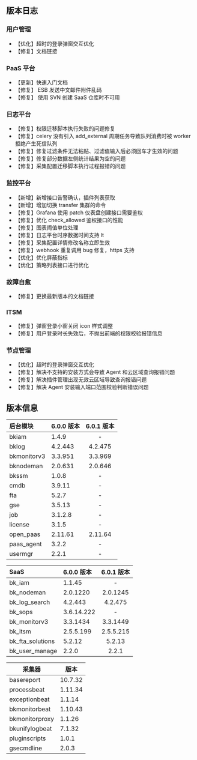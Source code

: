 ## 版本日志
### 用户管理
- 【优化】超时的登录弹窗交互优化
- 【修复】文档链接

### PaaS 平台
- 【更新】快速入门文档
- 【修复】 ESB 发送中文邮件附件乱码
- 【修复】 使用 SVN 创建 SaaS 仓库时不可用

### 日志平台

- 【修复】权限迁移脚本执行失败的问题修复
- 【修复】celery 没有引入 add_external 周期任务导致队列消费时被 worker 拒绝产生死信队列
- 【修复】修复过滤条件无法粘贴、过滤值输入后必须回车才生效的问题
- 【修复】修复部分数据左侧统计结果为空的问题
- 【修复】采集配置迁移脚本执行过程报错的问题

### 监控平台

- 【新增】新增接口告警确认，插件列表获取
- 【新增】增加切换 transfer 集群的命令
- 【修复】Grafana 使用 patch 仪表盘创建接口需要鉴权
- 【修复】优化 check_allowed 鉴权接口的性能
- 【修复】图表阈值单位处理
- 【修复】日志平台时序数据时间支持 lt
- 【修复】采集配置详情修改名称立即生效
- 【修复】webhook 重复调用 bug 修复，https 支持
- 【优化】优化屏蔽指标
- 【优化】策略列表接口进行优化

### 故障自愈
- 【修复】更换最新版本的文档链接

### ITSM
- 【修复】弹窗登录小窗关闭 icon 样式调整
- 【修复】用户登录时长失效后，不抛出前端的权限校验报错信息

### 节点管理
- 【优化】超时的登录弹窗交互优化
- 【修复】解决不支持的安装方式会导致 Agent 和云区域查询报错问题
- 【修复】解决插件管理出现无效云区域导致查询报错问题
- 【修复】解决 Agent 安装输入端口范围校验判断错误问题

## 版本信息

| 后台模块    | 6.0.0 版本    | 6.0.1 版本|
| :----------- | :------- | :-------: |
| bkiam       | 1.4.9   | - |
| bklog       | 4.2.443 |4.2.475|
| bkmonitorv3 | 3.3.951 |3.3.969|
| bknodeman   | 2.0.631 |2.0.646|
| bkssm       | 1.0.8   |-|
| cmdb        | 3.9.11  |-|
| fta         | 5.2.7   |-|
| gse         | 3.5.13  |-|
| job         | 3.1.2.8 |-|
| license     | 3.1.5   |-|
| open_paas   | 2.11.61 |2.11.64|
| paas_agent  | 3.2.2   |-|
| usermgr     | 2.2.1   |-|

| SaaS             | 6.0.0 版本       | 6.0.1 版本     |
| :---------------- | :---------- | :----------: |
| bk_iam           | 1.1.45     |-|
| bk_nodeman       | 2.0.1220   |2.0.1245|
| bk_log_search    | 4.2.443    |4.2.475|
| bk_sops          | 3.6.14.222 |-|
| bk_monitorv3     | 3.3.1434   |3.3.1449|
| bk_itsm          | 2.5.5.199  |2.5.5.215|
| bk_fta_solutions | 5.2.12     |5.2.13|
| bk_user_manage   | 2.2.0      |2.2.1|

| 采集器         | 版本    |
| -------------- | ------- |
| basereport     | 10.7.32 |
| processbeat    | 1.11.34 |
| exceptionbeat  | 1.1.14  |
| bkmonitorbeat  | 1.10.43 |
| bkmonitorproxy | 1.1.26  |
| bkunifylogbeat | 7.1.32  |
| pluginscripts  | 1.0.1   |
| gsecmdline     | 2.0.3   |
